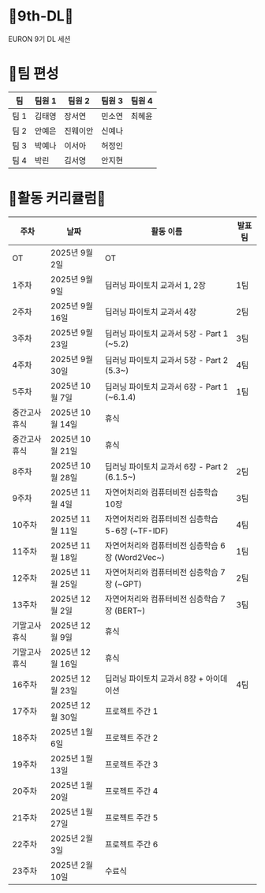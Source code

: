 # 🐤9th-DL🐤
EURON 9기 DL 세션

# 🤗팀 편성
| 팀  | 팀원 1   | 팀원 2   | 팀원 3   | 팀원 4  |
|-----|----------|----------|----------|----------|
| 팀 1 | 김태영   | 장서연   | 민소연   | 최혜윤  |
| 팀 2 | 안예은   | 진웨이안   | 신예나   |
| 팀 3 | 박예나   | 이서아   | 허정인  |
| 팀 4 | 박린   | 김서영   | 안지현   |

# 💚활동 커리큘럼💚
| 주차    | 날짜           | 활동 이름                       | 발표 팀  |
|---------|----------------|----------------------------------|----------|
| OT      | 2025년 9월 2일  | OT                               |        |
| 1주차   | 2025년 9월 9일  | 딥러닝 파이토치 교과서 1, 2장        | 1팀         |
| 2주차   | 2025년 9월 16일  | 딥러닝 파이토치 교과서 4장        | 2팀      |
| 3주차   | 2025년 9월 23일  | 딥러닝 파이토치 교과서 5장 - Part 1 (~5.2) | 3팀      |
| 4주차   | 2025년 9월 30일  | 딥러닝 파이토치 교과서 5장 - Part 2 (5.3~) | 4팀      |
| 5주차   | 2025년 10월 7일 | 딥러닝 파이토치 교과서 6장 - Part 1 (~6.1.4)| 1팀      |
| 중간고사 휴식 | 2025년 10월 14일 | 휴식                            |          |
| 중간고사 휴식 | 2025년 10월 21일 | 휴식                            |          |
| 8주차   | 2025년 10월 28일 | 딥러닝 파이토치 교과서 6장 - Part 2 (6.1.5~) | 2팀      |
| 9주차   | 2025년 11월 4일  | 자연어처리와 컴퓨터비전 심층학습 10장 | 3팀      |
| 10주차   | 2025년 11월 11일 | 자연어처리와 컴퓨터비전 심층학습 5-6장 (~TF-IDF) | 4팀      |
| 11주차   | 2025년 11월 18일 | 자연어처리와 컴퓨터비전 심층학습 6장 (Word2Vec~)        | 1팀      |
| 12주차   | 2025년 11월 25일 | 자연어처리와 컴퓨터비전 심층학습 7장 (~GPT) | 2팀      |
| 13주차   | 2025년 12월 2일 | 자연어처리와 컴퓨터비전 심층학습 7장 (BERT~) | 3팀      |
| 기말고사 휴식   | 2025년 12월 9일 | 휴식          |       |
| 기말고사 휴식  | 2025년 12월 16일  | 휴식         |       |
| 16주차 | 2025년 12월 23일   | 딥러닝 파이토치 교과서 8장 + 아이데이션|4팀          |
| 17주차 | 2025년 12월 30일   | 프로젝트 주간 1|          |
| 18주차 | 2025년 1월 6일   | 프로젝트 주간 2|          |
| 19주차 | 2025년 1월 13일   | 프로젝트 주간 3|          |
| 20주차 | 2025년 1월 20일   | 프로젝트 주간 4|          |
| 21주차 | 2025년 1월 27일   | 프로젝트 주간 5|          |
| 22주차 | 2025년 2월 3일   | 프로젝트 주간 6|          |
| 23주차 | 2025년 2월 10일   | 수료식|          |
